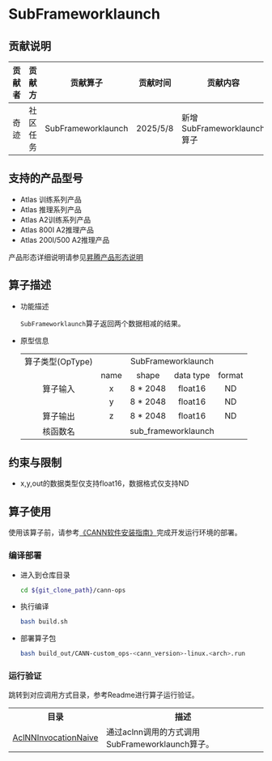 # SubFrameworklaunch
## 贡献说明
| 贡献者 | 贡献方  | 贡献算子               | 贡献时间     | 贡献内容                   |
|-----|------|--------------------|----------|------------------------|
| 奇迹  | 社区任务 | SubFrameworklaunch | 2025/5/8 | 新增SubFrameworklaunch算子 |

## 支持的产品型号
- Atlas 训练系列产品
- Atlas 推理系列产品
- Atlas A2训练系列产品
- Atlas 800I A2推理产品
- Atlas 200I/500 A2推理产品

产品形态详细说明请参见[昇腾产品形态说明](http://www.hiascend.com/document/redirect/CannCommunityProductForm)

## 算子描述
- 功能描述

  `SubFrameworklaunch`算子返回两个数据相减的结果。

- 原型信息

  <table>
    <tr><td rowspan="1" align="center">算子类型(OpType)</td><td colspan="4" align="center">SubFrameworklaunch</td></tr>
    </tr>
    <tr><td rowspan="3" align="center">算子输入</td><td align="center">name</td><td align="center">shape</td><td align="center">data type</td><td align="center">format</td></tr>
    <tr><td align="center">x</td><td align="center">8 * 2048</td><td align="center">float16</td><td align="center">ND</td></tr>
    <tr><td align="center">y</td><td align="center">8 * 2048</td><td align="center">float16</td><td align="center">ND</td></tr>
    </tr>
    </tr>
    <tr><td rowspan="1" align="center">算子输出</td><td align="center">z</td><td align="center">8 * 2048</td><td align="center">float16</td><td align="center">ND</td></tr>
    </tr>
    <tr><td rowspan="1" align="center">核函数名</td><td colspan="4" align="center">sub_frameworklaunch</td></tr>
  </table>

## 约束与限制
- x,y,out的数据类型仅支持float16，数据格式仅支持ND

## 算子使用
使用该算子前，请参考[《CANN软件安装指南》](https://hiascend.com/document/redirect/CannCommunityInstSoftware)完成开发运行环境的部署。

### 编译部署
  - 进入到仓库目录

    ```bash
    cd ${git_clone_path}/cann-ops
    ```

  - 执行编译

    ```bash
    bash build.sh
    ```

  - 部署算子包

    ```bash
    bash build_out/CANN-custom_ops-<cann_version>-linux.<arch>.run
    ```
### 运行验证
跳转到对应调用方式目录，参考Readme进行算子运行验证。
<table>
    <th>目录</th><th>描述</th>
    <tr>
        <td><a href="./examples/AclNNInvocationNaive"> AclNNInvocationNaive</td><td>通过aclnn调用的方式调用SubFrameworklaunch算子。</td>
    </tr>

</table>
